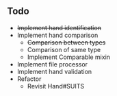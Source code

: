 Todo
-

- <del>Implement hand identification</de>
- Implement hand comparison
  - <del>Comparison between types</del>
  - Comparison of same type
  - Implement Comparable mixin
- Implement file processor
- Implement hand validation
- Refactor
  - Revisit Hand#SUITS
